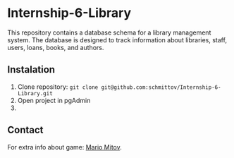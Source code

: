 # Internship-6-Library
This repository contains a database schema for a library management system. The database is designed to track information about libraries, staff, users, loans, books, and authors.

## Instalation
1. Clone repository: `git clone git@github.com:schmittov/Internship-6-Library.git`
2. Open project in pgAdmin
3. 
## Contact
For extra info about game: [Mario Mitov](mailto:mariomitov31@gmail.com).
